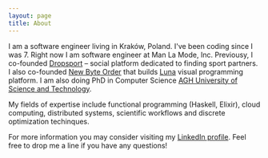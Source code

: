 ```yaml
---
layout: page
title: About
---
```


I am a software engineer living in Kraków, Poland. I've been coding since I was 7. Right now I am software engineer at Man La Mode, Inc. Previousy, I co-founded [Dropsport](http://dropsport.com) – social platform dedicated to finding sport partners. I also co-founded [New Byte Order](http://www.newbyteorder.com) that builds [Luna](http://www.luna-lang,org) visual programming platform. I am also doing PhD in Computer Science [AGH University of Science and Technology](http://agh.edu.pl).

My fields of expertise include functional programming (Haskell, Elixir), cloud computing, distributed systems, scientific workflows and discrete optimization techinques.

For more information you may consider visiting my [LinkedIn profile](http://linkedin.com/in/kfigiela). Feel free to drop me a line if you have any questions!

